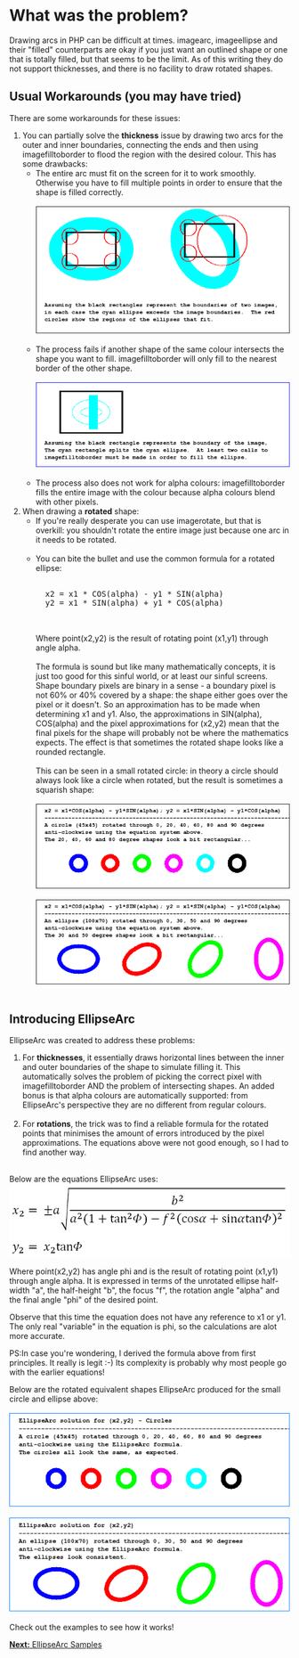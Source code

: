 <h1>
	<a name="what_was_the_problem"></a>
	What was the problem?
	<a href="#what_was_the_problem" class="section_anchor"></a>
</h1>

Drawing arcs in PHP can be difficult at times.  imagearc, imageellipse and their "filled" counterparts are okay if you just want an outlined shape or one that is totally filled, but that seems to be the limit. As of this writing they do not support thicknesses, and there is no facility to draw rotated shapes.


<h2>
	<a name="usual_workarounds"></a>
	Usual Workarounds (you may have tried)
	<a href="#usual_workarounds" class="section_anchor"></a>
</h2>
There are some workarounds for these issues:
<ol>
	<li>
		You can partially solve the <strong>thickness</strong> issue by drawing two arcs for the outer and inner boundaries, connecting the ends and then using imagefilltoborder to flood the region with the desired colour.  This has some drawbacks:
		<ul>
			<li>
				The entire arc must fit on the screen for it to work smoothly. Otherwise you have to fill multiple points in order to ensure that the shape is filled correctly.
				<br>
				<br>
				<img src="./images/weakness_of_imagefilltoborder_on_corners.png">
				<br>
				<br>
			</li>
			<li>
				The process fails if another shape of the same colour intersects the shape you want to fill. imagefilltoborder will only fill to the nearest border of the other shape.
				<br>
				<br>
				<img src="./images/weakness_of_imagefilltoborder_on_intersections.png">
				<br>
				<br>
			</li>
			<li>
				The process also does not work for alpha colours: imagefilltoborder fills the entire image with the colour because alpha colours blend with other pixels.
			</li>
		</ul>
	</li>
	<li>
		When drawing a <strong>rotated</strong> shape:
		<ul>
			<li>
				If you're really desperate you can use imagerotate, but that is overkill: you shouldn't rotate the entire image just because one arc in it needs to be rotated.
				<br>
				<br>
			</li>
			<li>
				You can bite the bullet and use the common formula for a rotated ellipse:
				<pre class="prettyprint"><span class="pln">&nbsp;<br>&nbsp; x2 </span><span class="pun">=</span><span class="pln"> x1 </span><tt><span class="pun">*</span></tt><span class="pln"> COS</span><span class="pun">(</span><span class="pln">alpha</span><span class="pun">)</span><span class="pln"> </span><span class="pun">-</span><span class="pln"> y1 </span><tt><span class="pun">*</span></tt><span class="pln"> SIN</span><span class="pun">(</span><span class="pln">alpha</span><span class="pun">)</span><span class="pln"><br>&nbsp; y2 </span><span class="pun">=</span><span class="pln"> x1 </span><tt><span class="pun">*</span></tt><span class="pln"> SIN</span><span class="pun">(</span><span class="pln">alpha</span><span class="pun">)</span><span class="pln"> </span><span class="pun">+</span><span class="pln"> y1 </span><tt><span class="pun">*</span></tt><span class="pln"> COS</span><span class="pun">(</span><span class="pln">alpha</span><span class="pun">)</span><span class="pln"><br>&nbsp; &nbsp;</span></pre>
				<br>
				Where point(x2,y2) is the result of rotating point (x1,y1) through angle alpha.
				<br>
				<br>
				The formula is sound but like many mathematically concepts, it is just too good for this sinful world, or at least our sinful screens. Shape boundary pixels are binary in a sense - a boundary pixel is not 60% or 40% covered by a shape: the shape either goes over the pixel or it doesn't. So an approximation has to be made when determining x1 and y1. Also, the approximations in SIN(alpha), COS(alpha) and the pixel approximations for (x2,y2) mean that the final pixels for the shape will probably not be where the mathematics expects. The effect is that sometimes the rotated shape looks like a rounded rectangle.
				<br>
				<br>
				This can be seen in a small rotated circle: in theory a circle should always look like a circle when rotated, but the result is sometimes a squarish shape:
				<br>
				<br>
				<img src="./images/weakness_of_(x2,y2)_from_(x1,y1)_circle.png">
				<br>
				<br>
				<img src="./images/weakness_of_(x2,y2)_from_(x1,y1)_ellipse.png">
				<br>
				<br>
</ol>

<h2>
	<a name="introducing_ellipsearc"></a>
	Introducing EllipseArc
	<a href="#introducing_ellipsearc" class="section_anchor"></a>
</h2>
<p>EllipseArc was created to address these problems:
<ol>
	<li>
		For <strong>thicknesses</strong>, it essentially draws horizontal lines between the inner and outer boundaries of the shape to simulate filling it. This automatically solves the problem of picking the correct pixel with imagefilltoborder AND the problem of intersecting shapes. An added bonus is that alpha colours are automatically supported: from EllipseArc's perspective they are no different from regular colours.
		<br>
		<br>
	</li>
	<li>
		For <strong>rotations</strong>, the trick was to find a reliable formula for the rotated points that minimises the amount of errors introduced by the pixel approximations. The equations above were not good enough, so I had to find another way.
		<br>
		<br>
  </li>
</ol>
<p>Below are the equations EllipseArc uses:
		<br>
		<img src="./images/EllipseArc_equation.png">
		<br>
<p>
		Where point(x2,y2) has angle phi and is the result of rotating point (x1,y1) through angle alpha. It is expressed in terms of the unrotated ellipse half-width "a", the half-height "b", the focus "f", the rotation angle "alpha" and the final angle "phi" of the desired point.
		</p>
		<p>
		Observe that this time the equation does not have any reference to x1 or y1. The only real "variable" in the equation is phi, so the calculations are alot more accurate.
		</p>
		<p>
		PS:In case you're wondering, I derived the formula above from first principles. It really is legit :-) Its complexity is probably why most people go with the earlier equations!
		</p>
		<p>
		Below are the rotated equivalent shapes EllipseArc produced for the small circle and ellipse above:
		<br>
		<br>
		<img src="./images/EllipseArc_solution_circle.png">
		<br>
		<br>
		<img src="./images/EllipseArc_solution_ellipse.png">
		<br>
		<br>
    Check out the examples to see how it works!
</p>
<a href="ellipsearc_samples.htm"><strong>Next:</strong> EllipseArc Samples</a>
